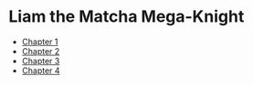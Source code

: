 # Liam the Matcha Mega-Knight

 - [Chapter 1](chapter1.md)
 - [Chapter 2](chapter2.md)
 - [Chapter 3](chapter3.md)
 - [Chapter 4](chapter4.md)
 